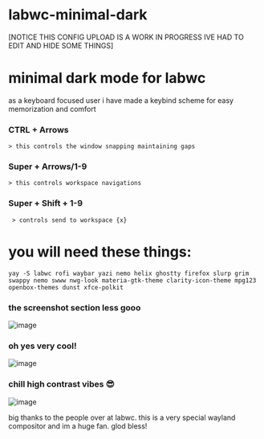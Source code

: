 # labwc-minimal-dark

[NOTICE THIS CONFIG UPLOAD IS A WORK IN PROGRESS IVE HAD TO EDIT AND HIDE SOME THINGS]

# minimal dark mode for labwc

as a keyboard focused user i have made a keybind scheme for easy memorization and comfort

### CTRL + Arrows
    > this controls the window snapping maintaining gaps

### Super + Arrows/1-9
    > this controls workspace navigations

### Super + Shift + 1-9
     > controls send to workspace {x}

# you will need these things:
```
yay -S labwc rofi waybar yazi nemo helix ghostty firefox slurp grim swappy nemo swww nwg-look materia-gtk-theme clarity-icon-theme mpg123 openbox-themes dunst xfce-polkit
```
### the screenshot section less gooo
![image](https://github.com/user-attachments/assets/c3dc7dc6-ed7d-4821-9a09-c455f8f0a90c)

### oh yes very cool!
![image](https://github.com/user-attachments/assets/97a2ad79-0f56-420d-be4c-281f6d1a9910)

### chill high contrast vibes 😎
![image](https://github.com/user-attachments/assets/3cbb2f27-2e53-486d-9f65-b82deda79e23)

big thanks to the people over at labwc. this is a very special wayland compositor and im a huge fan. glod bless!
